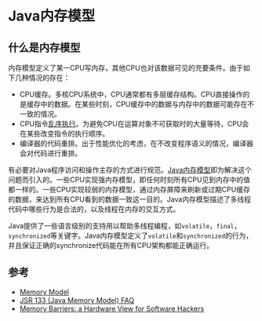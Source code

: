 # Java内存模型

## 什么是内存模型
内存模型定义了某一CPU写内存，其他CPU也对该数据可见的充要条件。由于如下几种情况的存在：

- CPU缓存。多核CPU系统中，CPU通常都有多层缓存结构。CPU直接操作的是缓存中的数据。在某些时刻，CPU缓存中的数据与内存中的数据可能存在不一致的情况。
- CPU指令[乱序执行](https://zh.wikipedia.org/wiki/%E4%B9%B1%E5%BA%8F%E6%89%A7%E8%A1%8C)。为避免CPU在运算对象不可获取时的大量等待，CPU会在某些改变指令的执行顺序。
- 编译器的代码重排。出于性能优化的考虑，在不改变程序语义的情况，编译器会对代码进行重排。

有必要对Java程序访问和操作主存的方式进行规范。[Java内存模型](http://www.cs.umd.edu/~pugh/java/memoryModel/)即为解决这个问题而引入的。一些CPU实现强内存模型，即任何时刻所有CPU见到内存中的值都一样的。一些CPU实现较弱的内存模型，通过内存屏障来刷新或过期CPU缓存的数据，来达到所有CPU看到的数据一致这一目的。Java内存模型描述了多线程代码中哪些行为是合法的，以及线程在内存的交互方式。

Java提供了一些语言级别的支持用以帮助多线程编程，如`volatile`，`final`，`synchronized`等关键字。Java内存模型定义了`volatile`和`synchronized`的行为，并且保证正确的synchronize代码能在所有CPU架构都能正确运行。

	



## 参考
- [Memory Model](https://docs.oracle.com/javase/specs/jls/se8/html/jls-17.html#jls-17.4)
- [JSR 133 (Java Memory Model) FAQ](http://www.cs.umd.edu/~pugh/java/memoryModel/jsr-133-faq.html)
- [Memory Barriers: a Hardware View for Software Hackers](http://www.puppetmastertrading.com/images/hwViewForSwHackers.pdf)
